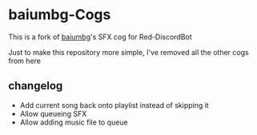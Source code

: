 # baiumbg-Cogs
This is a fork of [baiumbg](https://github.com/baiumbg/baiumbg-Cogs)'s SFX cog for Red-DiscordBot

Just to make this repository more simple, I've removed all the other cogs from here

## changelog
- Add current song back onto playlist instead of skipping it
- Allow queueing SFX 
- Allow adding music file to queue
